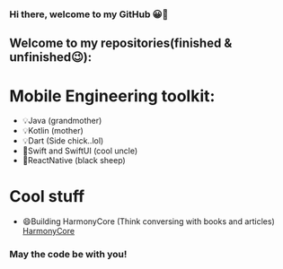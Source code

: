 ### Hi there, welcome to my GitHub  😀👋

## Welcome to my repositories(finished & unfinished😉): 
# Mobile Engineering toolkit:
- 💡Java (grandmother)
- 💡Kotlin (mother)
- 💡Dart (Side chick..lol)
- 🫡Swift and SwiftUI (cool uncle)
- 🫠ReactNative (black sheep)

  
# Cool stuff
- 😄Building HarmonyCore (Think conversing with books and articles) [HarmonyCore]

### May the code be with you!





[HarmonyCore]: https://github.com/Johnosezele/HarmonyCore
